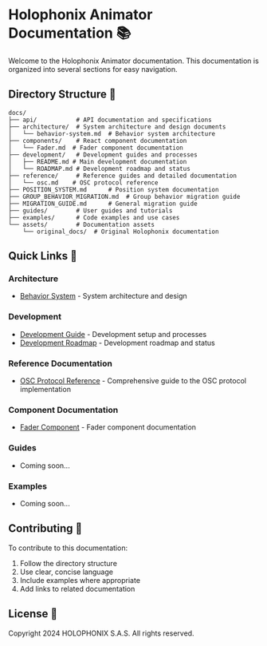 # Holophonix Animator Documentation 📚

Welcome to the Holophonix Animator documentation. This documentation is organized into several sections for easy navigation.

## Directory Structure 📂

```
docs/
├── api/           # API documentation and specifications
├── architecture/  # System architecture and design documents
│   └── behavior-system.md  # Behavior system architecture
├── components/    # React component documentation
│   └── Fader.md  # Fader component documentation
├── development/   # Development guides and processes
│   ├── README.md # Main development documentation
│   └── ROADMAP.md # Development roadmap and status
├── reference/     # Reference guides and detailed documentation
│   └── osc.md    # OSC protocol reference
├── POSITION_SYSTEM.md      # Position system documentation
├── GROUP_BEHAVIOR_MIGRATION.md  # Group behavior migration guide
├── MIGRATION_GUIDE.md      # General migration guide
├── guides/        # User guides and tutorials
├── examples/      # Code examples and use cases
└── assets/        # Documentation assets
    └── original_docs/  # Original Holophonix documentation
```

## Quick Links 🔗

### Architecture
- [Behavior System](architecture/behavior-system.md) - System architecture and design

### Development
- [Development Guide](development/README.md) - Development setup and processes
- [Development Roadmap](development/ROADMAP.md) - Development roadmap and status

### Reference Documentation
- [OSC Protocol Reference](reference/osc.md) - Comprehensive guide to the OSC protocol implementation

### Component Documentation
- [Fader Component](components/Fader.md) - Fader component documentation

### Guides
- Coming soon...

### Examples
- Coming soon...

## Contributing 🤝

To contribute to this documentation:
1. Follow the directory structure
2. Use clear, concise language
3. Include examples where appropriate
4. Add links to related documentation

## License 📄

Copyright 2024 HOLOPHONIX S.A.S. All rights reserved.
